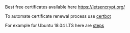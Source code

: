 Best free certificates available here https://letsencrypt.org/

To automate certificate renewal process use [certbot](https://certbot.eff.org/)

For example for Ubuntu 18.04 LTS here are
[steps](https://certbot.eff.org/instructions?ws=apache&os=ubuntubionic)
